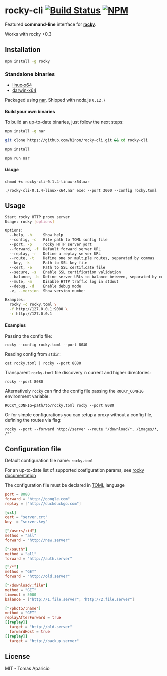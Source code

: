 # rocky-cli [![Build Status](https://api.travis-ci.org/h2non/rocky-cli.svg?branch=master&style=flat)](https://travis-ci.org/h2non/rocky-cli) [![NPM](https://img.shields.io/npm/v/rocky-cli.svg)](https://www.npmjs.org/package/rocky-cli)

Featured **command-line** interface for **[rocky](https://github.com/h2non/rocky)**.

Works with rocky +0.3

## Installation

```bash
npm install -g rocky
```

### Standalone binaries

- [linux-x64](https://github.com/h2non/rocky-cli/releases/latest)
- [darwin-x64](https://github.com/h2non/rocky-cli/releases/latest)

Packaged using [nar](https://github.com/h2non/nar). Shipped with node.js `0.12.7`

#### Build your own binaries

To build an up-to-date binaries, just follow the next steps:

```bash
npm install -g nar
```

```bash
git clone https://github.com/h2non/rocky-cli.git && cd rocky-cli
```

```bash
npm install
```

```bash
npm run nar
```

##### Usage

```
chmod +x rocky-cli-0.1.4-linux-x64.nar
```

```
./rocky-cli-0.1.4-linux-x64.nar exec --port 3000 --config rocky.toml
```

## Usage

```bash
Start rocky HTTP proxy server
Usage: rocky [options]

Options:
  --help, -h     Show help                                             [boolean]
  --config, -c   File path to TOML config file
  --port, -p     rocky HTTP server port
  --forward, -f  Default forward server URL
  --replay, -r   Define a replay server URL
  --route, -t    Define one or multiple routes, separated by commas
  --key, -k      Path to SSL key file
  --cert, -e     Path to SSL certificate file
  --secure, -s   Enable SSL certification validation
  --balance, -b  Define server URLs to balance between, separated by commas
  --mute, -m     Disable HTTP traffic log in stdout                    [boolean]
  --debug, -d    Enable debug mode                                     [boolean]
  -v, --version  Show version number                                   [boolean]

Examples:
  rocky -c rocky.toml \
  -f http://127.0.0.1:9000 \
  -r http://127.0.0.1
```

#### Examples

Passing the config file:
```
rocky --config rocky.toml --port 8080
```

Reading config from `stdin`:
```
cat rocky.toml | rocky --port 8080
```

Transparent `rocky.toml` file discovery in current and higher directories:
```
rocky --port 8080
```

Alternatively `rocky` can find the config file passing the `ROCKY_CONFIG` environment variable:
```
ROCKY_CONFIG=path/to/rocky.toml rocky --port 8080
```

Or for simple configurations you can setup a proxy without a config file, defining the routes via flag:
```
rocky --port --forward http://server --route "/download/*, /images/*, /*"
```

## Configuration file

Default configuration file name: `rocky.toml`

For an up-to-date list of supported configuration params, see [rocky documentation](https://github.com/h2non/rocky#configuration)

The configuration file must be declared in [TOML](https://github.com/toml-lang/toml) language
```toml
port = 8080
forward = "http://google.com"
replay = ["http://duckduckgo.com"]

[ssl]
cert = "server.crt"
key  = "server.key"

["/users/:id"]
method = "all"
forward = "http://new.server"

["/oauth"]
method = "all"
forward = "http://auth.server"

["/*"]
method = "GET"
forward = "http://old.server"

["/download/:file"]
method = "GET"
timeout = 5000
balance = ["http://1.file.server", "http://2.file.server"]

["/photo/:name"]
method = "GET"
replayAfterForward = true
[[replay]]
  target = "http://old.server"
  forwardHost = true
[[replay]]
  target = "http://backup.server"
```

## License

MIT - Tomas Aparicio
